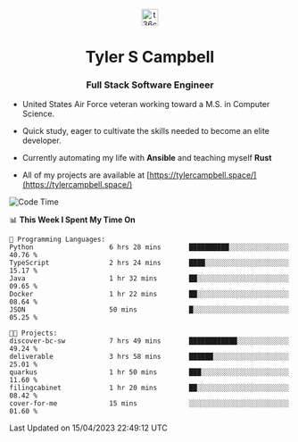 <p align="center">
<a href="https://www.linkedin.com/in/t36campbell" target="blank"><img align="center" src="https://ik.imagekit.io/t36campbell/Portfolio/linkedin.png.original_m8bbGgPh6.png" alt="t36campbell" height="30" width="30" /></a>
</p>
<h1 align="center">Tyler S Campbell</h1>
<h3 align="center">Full Stack Software Engineer</h3>

* United States Air Force veteran working toward a M.S. in Computer Science.

* Quick study, eager to cultivate the skills needed to become an elite developer.

* Currently automating my life with **Ansible** and teaching myself **Rust**

* All of my projects are available at [https://tylercampbell.space/](https://tylercampbell.space/)

<!--START_SECTION:waka-->
![Code Time](http://img.shields.io/badge/Code%20Time-2%2C392%20hrs%2034%20mins-blue)

📊 **This Week I Spent My Time On** 

```text
💬 Programming Languages: 
Python                   6 hrs 28 mins       ██████████░░░░░░░░░░░░░░░   40.76 % 
TypeScript               2 hrs 24 mins       ████░░░░░░░░░░░░░░░░░░░░░   15.17 % 
Java                     1 hr 32 mins        ██░░░░░░░░░░░░░░░░░░░░░░░   09.65 % 
Docker                   1 hr 22 mins        ██░░░░░░░░░░░░░░░░░░░░░░░   08.64 % 
JSON                     50 mins             █░░░░░░░░░░░░░░░░░░░░░░░░   05.25 % 

🐱‍💻 Projects: 
discover-bc-sw           7 hrs 49 mins       ████████████░░░░░░░░░░░░░   49.24 % 
deliverable              3 hrs 58 mins       ██████░░░░░░░░░░░░░░░░░░░   25.01 % 
quarkus                  1 hr 50 mins        ███░░░░░░░░░░░░░░░░░░░░░░   11.60 % 
filingcabinet            1 hr 20 mins        ██░░░░░░░░░░░░░░░░░░░░░░░   08.42 % 
cover-for-me             15 mins             ░░░░░░░░░░░░░░░░░░░░░░░░░   01.60 % 
```


 Last Updated on 15/04/2023 22:49:12 UTC
<!--END_SECTION:waka-->

